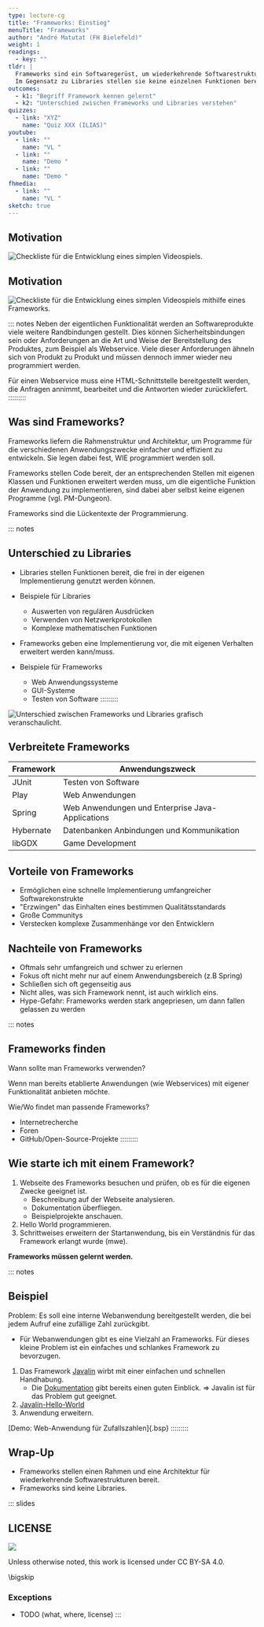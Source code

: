 ```yaml
---
type: lecture-cg
title: "Frameworks: Einstieg"
menuTitle: "Frameworks"
author: "André Matutat (FH Bielefeld)"
weight: 1
readings:
  - key: ""
tldr: |
  Frameworks sind ein Softwaregerüst, um wiederkehrende Softwarestrukturen schnell und einfach um die eigene Funktionalität zu erweitern.
  Im Gegensatz zu Libraries stellen sie keine einzelnen Funktionen bereits, die im eigene Code aufgerufen werden, sondern geben Strukturen vor, in denen der eigenen Code eingearbeitet werden muss.
outcomes:
  - k1: "Begriff Framework kennen gelernt"
  - k2: "Unterschied zwischen Frameworks und Libraries verstehen"
quizzes:
  - link: "XYZ"
    name: "Quiz XXX (ILIAS)"
youtube:
  - link: ""
    name: "VL "
  - link: ""
    name: "Demo "
  - link: ""
    name: "Demo "
fhmedia:
  - link: ""
    name: "VL "
sketch: true
---
```



## Motivation

![Checkliste für die Entwicklung eines simplen Videospiels.](images/checklisteMotivation.png)

## Motivation

![Checkliste für die Entwicklung eines simplen Videospiels mithilfe eines Frameworks.](images/checklisteMotivationFarbig.png)

::: notes
Neben der eigentlichen Funktionalität werden an Softwareprodukte viele weitere Randbindungen gestellt.
Dies können Sicherheitsbindungen sein oder Anforderungen an die Art und Weise der Bereitstellung des Produktes, zum Beispiel als Webservice.
Viele dieser Anforderungen ähneln sich von Produkt zu Produkt und müssen dennoch immer wieder neu programmiert werden.

Für einen Webservice muss eine HTML-Schnittstelle bereitgestellt werden, die Anfragen annimmt, bearbeitet und die Antworten wieder zurückliefert.
:::::::::

## Was sind Frameworks?

Frameworks liefern die Rahmenstruktur und Architektur, um Programme für die verschiedenen Anwendungszwecke einfacher und effizient zu entwickeln. Sie legen dabei fest, WIE programmiert werden soll.

Frameworks stellen Code bereit, der an entsprechenden Stellen mit eigenen Klassen und Funktionen erweitert werden muss, um die eigentliche Funktion der Anwendung zu implementieren, sind dabei aber selbst keine eigenen Programme (vgl. PM-Dungeon).

Frameworks sind die Lückentexte der Programmierung. <!-- //Ich finde die Analogie eigentlich nicht schlecht, aber die muss besser eingebunden werden-->

::: notes
## Unterschied zu Libraries

- Libraries stellen Funktionen bereit, die frei in der eigenen Implementierung genutzt werden können.
- Beispiele für Libraries
  - Auswerten von regulären Ausdrücken
  - Verwenden von Netzwerkprotokollen
  - Komplexe mathematischen Funktionen

- Frameworks geben eine Implementierung vor, die mit eigenen Verhalten erweitert werden kann/muss.
- Beispiele für Frameworks
  - Web Anwendungssysteme
  - GUI-Systeme
  - Testen von Software
:::::::::

![Unterschied zwischen Frameworks und Libraries grafisch veranschaulicht.](/images/frameworksVSlib.png)


## Verbreitete Frameworks

| Framework | Anwendungszweck |
| --------- | --------------- |
| JUnit     | Testen von Software|
| Play      | Web Anwendungen |
| Spring    | Web Anwendungen und Enterprise Java-Applications|
| Hybernate | Datenbanken Anbindungen und Kommunikation    |
| libGDX    | Game Development|


## Vorteile von Frameworks

+ Ermöglichen eine schnelle Implementierung umfangreicher Softwarekonstrukte
+ "Erzwingen" das Einhalten eines bestimmen Qualitätsstandards
+ Große Communitys
+ Verstecken komplexe Zusammenhänge vor den Entwicklern

## Nachteile von Frameworks

- Oftmals sehr umfangreich und schwer zu erlernen
- Fokus oft nicht mehr nur auf einem Anwendungsbereich (z.B Spring)
- Schließen sich oft gegenseitig aus
- Nicht alles, was sich Framework nennt, ist auch wirklich eins.
- Hype-Gefahr: Frameworks werden stark angepriesen, um dann fallen gelassen zu werden

::: notes
## Frameworks finden
Wann sollte man Frameworks verwenden?

Wenn man bereits etablierte Anwendungen (wie Webservices) mit eigener Funktionalität anbieten möchte.

Wie/Wo findet man passende Frameworks?

- Internetrecherche
- Foren
- GitHub/Open-Source-Projekte
:::::::::

## Wie starte ich mit einem Framework?

1. Webseite des Frameworks besuchen und prüfen, ob es für die eigenen Zwecke geeignet ist.
   - Beschreibung auf der Webseite analysieren.
   - Dokumentation überfliegen.
   - Beispielprojekte anschauen.
2. Hello World programmieren. <!-- https://javalin.io/tutorials/gradle-setup -->
3. Schrittweises erweitern der Startanwendung, bis ein Verständnis für das Framework erlangt wurde (mwe).

**Frameworks müssen gelernt werden.**

::: notes
## Beispiel

Problem: Es soll eine interne Webanwendung bereitgestellt werden, die bei jedem Aufruf eine zufällige Zahl zurückgibt.

- Für Webanwendungen gibt es eine Vielzahl an Frameworks. Für dieses kleine Problem ist ein einfaches und schlankes Framework zu bevorzugen.
 <!-- Jetzt die Schritte 1 und 2 live vorführen -->
1. Das Framework [Javalin](https://javalin.io/) wirbt mit einer einfachen und schnellen Handhabung.
   - Die [Dokumentation](https://javalin.io/documentation) gibt bereits einen guten Einblick.
  => Javalin ist für das Problem gut geeignet.
2. [Javalin-Hello-World](https://javalin.io/tutorials/gradle-setup)  <!-- In der doc fehlt:  implementation 'org.slf4j:slf4j-simple:1.8.0-beta4' siehe src/javalin/JavalinHelloWorld -->
3. Anwendung erweitern. <!-- siehe /src/javalin/JavalinRandomNumber -->

[Demo: Web-Anwendung für Zufallszahlen]{.bsp}
:::::::::

## Wrap-Up

- Frameworks stellen einen Rahmen und eine Architektur für wiederkehrende Softwarestrukturen bereit.
- Frameworks sind keine Libraries.

<!-- DO NOT REMOVE - THIS IS A LAST SLIDE TO INDICATE THE LICENSE AND POSSIBLE EXCEPTIONS (IMAGES, ...). -->
::: slides
## LICENSE
![](https://licensebuttons.net/l/by-sa/4.0/88x31.png)

Unless otherwise noted, this work is licensed under CC BY-SA 4.0.

\bigskip

### Exceptions
*   TODO (what, where, license)
:::
